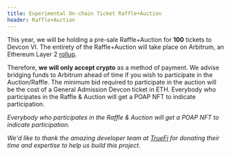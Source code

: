 ```yaml
---
title: Experimental On-chain Ticket Raffle+Auction
header: Raffle+Auction
---
```

This year, we will be holding a pre-sale Raffle+Auction for **100** tickets to Devcon VI. The entirety of the Raffle+Auction will take place on Arbitrum, an Ethereum Layer 2 [rollup](https://vitalik.ca/general/2021/01/05/rollup.html).

Therefore, **we will only accept crypto** as a method of payment. We advise bridging funds to Arbitrum ahead of time if you wish to participate in the Auction/Raffle. The minimum bid required to participate in the auction will be the cost of a General Admission Devcon ticket in ETH. Everybody who participates in the Raffle & Auction will get a POAP NFT to indicate participation.

*Everybody who participates in the Raffle & Auction will get a POAP NFT to indicate participation.*

*We'd like to thank the amazing developer team at [TrueFi](https://truefi.io/) for donating their time and expertise to help us build this project.*